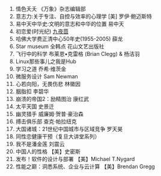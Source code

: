 1. 情色夭夭 《万象》杂志编辑部
2. 意志力:关于专注、自控与效率的心理学 [美] 罗伊·鲍迈斯特
3. 易中天中华史:文明的意志和中华的位置 易中天
4. 初恋爱(时光纪) [九夜茴](https://www.goodreads.com/book/author/%E4%B9%9D%E5%A4%9C%E8%8C%B4)
5. 哈佛大学费正清中心50年史(1955-2005) 薛龙
6. Star museum 全韩点 花山文艺出版社
7. 飞行中的科学 布莱恩•克雷格 (Brian Clegg) & 杨洁羽
8. Linux那些事儿之我是Hub
9. 学习之道	乔希·维茨金
10. 微服务设计  Sam Newman
11. 心若向阳，无畏伤悲 林徽因
12. 胭脂扣 李碧华
13. 崩溃的帝国2：励精图治 康红武
14. 太平天国 史景迁
15. 幽灵猎手 威廉姆·贺普·豪治森
16. 搏击俱乐部 查克·帕拉纽克
17. 大国诸城：21世纪中国城市与区域竞争 罗天昊
18. 同性恋健康干预（复旦大讲堂系列）
19. 我不是潘金莲 刘震云
20. 中国人的性格 【美】史密斯
21. 发布！软件的设计与部署 【美】Michael T.Nygard
22. 性能之巅：洞悉系统、企业与云计算 【美】Brendan Gregg
